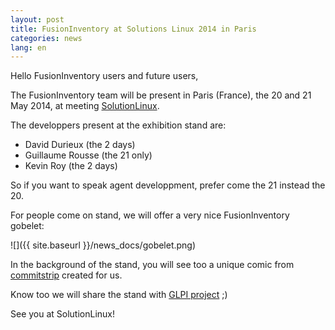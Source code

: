 ```yaml
---
layout: post
title: FusionInventory at Solutions Linux 2014 in Paris
categories: news
lang: en
---
```


Hello FusionInventory users and future users,

The FusionInventory team will be present in Paris (France), the 20 and 21 May 2014, at meeting [SolutionLinux](http://www.solutionslinux.fr/).

The developpers present at the exhibition stand are:

* David Durieux (the 2 days)
* Guillaume Rousse (the 21 only)
* Kevin Roy (the 2 days)

So if you want to speak agent developpment, prefer come the 21 instead the 20.

For people come on stand, we will offer a very nice FusionInventory gobelet:

![]({{ site.baseurl }}/news_docs/gobelet.png)

In the background of the stand, you will see too a unique comic from [commitstrip](http://www.commitstrip.com/) created for us.

Know too we will share the stand with [GLPI project](http://www.glpi-project.org/) ;)

See you at SolutionLinux!

